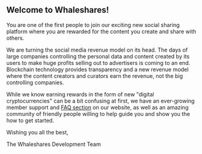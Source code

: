 ## Welcome to Whaleshares!

You are one of the first people to join our exciting new social sharing platform where you are rewarded for the content you create and share with others. 

We are turning the social media revenue model on its head. The days of large companies controlling the personal data and content created by its users to make huge profits selling out to advertisers is coming to an end. Blockchain technology provides transparency and a new revenue model where the content creators and curators earn the revenue, not the big controlling companies. 

While we know earning rewards in the form of new "digital cryptocurrencies" can be a bit confusing at first, we have an ever-growing member support and <a href="/faq.html">FAQ section</a> on our website, as well as an amazing community of friendly people willing to help guide you and show you the how to get started. 

Wishing you all the best,

The Whaleshares Development Team
